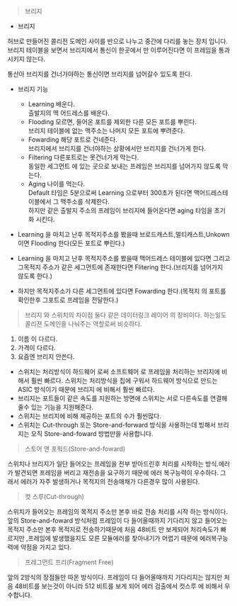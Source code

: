 >브리지
- 브리지 

허브로 만들어진 콜리전 도메인 사이를 반으로 나누고 중간에 다리를 놓는 장치 입니다. 
브리지 테이블을 보면서 브리지에서 통신이 한곳에서 만 이루어진다면 이 프레임을 통과시키지 않는다.

통산아 브리지를 건너가야하는 통신이면 브리지를 넘어갈수 있도록 한다.

- 브리지 기능 
  - Learning 배운다.   
  츨발지의 맥 어드레스를 배운다.
  - Flooding 모르면, 들어온 포트를 제외한 다른 모든 포트를 뿌린다.   
  브리지 테이블에 없는 맥주소는 나머지 모든 포트에 뿌려준다.
  - Fowarding 해당 포트로 건네준다.   
  브리지에서 브리지를 건너야하는 상황에서만 브리지를 건너가게 한다.
  - Filtering 다른포트로는 못건너가게 막는다.   
  동일한 세그먼트 에 있는 곳으로 보내는 프레임은 브리지를 넘어가지 않도록 막는다.
  - Aging 나이를 먹는다.   
  Default 타임은 5분으로써 Learning 으로부터 300초가 된다면 맥어드레스테이블에서 그 맥주소를 삭제한다.   
  하지만 같은 출발지 주소의 프레임이 브리지에 들어온다면 aging 타임을 초기화 시킨다.


- Learning 을 마치고 난후 목적지주소를 봤을때 브로드캐스트,멀티캐스트,Unkown 이면 Flooding 한다(모든 포트로 뿌린다.)
- Learning 을 마치고 난후 목적지주소를 봤을때 맥어드레스 테이블에 있다면 그리고 그목적지 주소가 같은 세그먼트에 존재한다면 Flitering 한다.(브리지를 넘어가지 않도록 한다.) 
- 하지만 목적지주소가 다른 세그먼트에 있다면 Fowarding 한다.(목적지 의 포트를 확인한후 그포트로 프레임을 전달한다.)
> 브리지 와 스위치의 차이점 
둘다 같은 데이터링크 레이어 의 장비이다. 하는일도 콜리젼 도메인을 나눠주는 역할로써 비슷하다.
1. 이름 이 다르다.
2. 가격이 다르다.
3. 요즘엔 브리지 안쓴다.

- 스위치는 처리방식이 하드웨어 로써 소프트웨어 로 프레임을 처리하는 브리지에 비해서 훨씬 빠르다.
스위치는 처리방식을 칩에 구워서 하드웨어 방식으로 만드는 ASIC 방식이기 때문에 브리지 에 비해서 훨씬 빠르다.
- 브리지는 포트들이 같은 속도를 지원하는 방면에 스위치는 서로 다른속도를 연결해줄수 있는 기능을 지원해준다.
- 스위치는 브리지에 비해 제공하는 포트의 수가 훨씬많다.
- 스위치는 Cut-through 또는 Store-and-forward 방식을 사용하는데 빙해서 브리지는 오직 Store-and-foward 방법만을 사용합니다.
> 스토어 앤 포워드(Store-and-foward)   

스위치나 브리지가 일단 들어오는 프레임을 전부 받아드린후 처리를 시작하는 방식.에러가 발견되면 프레임을 버리고 재전송을 요구하기 때문에 에러 복구능력이 우수하다. 그래서 에러가 자주 발생하거나 목적지의 전송매채가 다른경우 많이 사용된다.

>컷 스루(Cut-through)

스위치가 들어오는 프레임의 목적지 주소만 본후 바로 전송 처리를 시작 하는 방식이다. 앞의 Store-and-foward 방식처럼 프레임이 다 들어올때까지 기다리지 않고 들어오는 목적지 주소만 본후 목적지로 전송하기때문에 처음 48비트 만 보게되어 처리속도가 빠르지만 ,프레임에 발생했을지도 모른 모듈에러를 찾아내기가 어렵기 때문에 에러복구능력에 약점을 가지고 있다.

>프레그먼트 프리(Fragment Free)

앞의 2방식의 장점들만 따온 방식이다. 프레임이 다 들어올때까지 기다리지는 않지만 처음 48비트를 보는것이 아니라 512 비트를 보게 되어 에러 검출에서 컷스루 에 비해서 우수합니다.